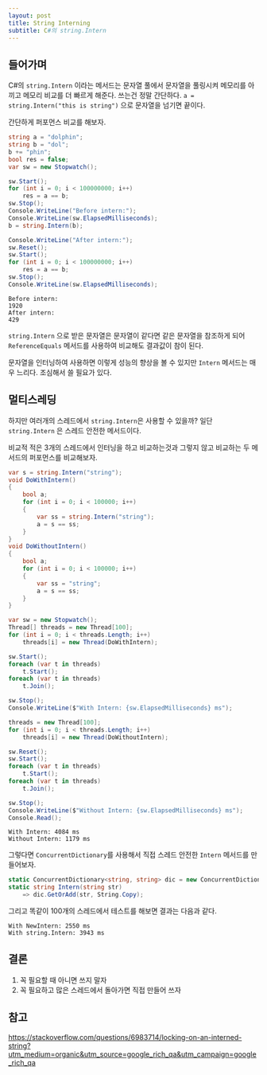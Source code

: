 ```yaml
---
layout: post
title: String Interning
subtitle: C#의 string.Intern
---
```


## 들어가며

C#의 `string.Intern` 이라는 메서드는 문자열 풀에서 문자열을 풀링시켜 메모리를 아끼고 메모리 비교를 더 빠르게 해준다. 쓰는건 정말 간단하다. `a = string.Intern("this is string")` 으로 문자열을 넘기면 끝이다.

간단하게 퍼포먼스 비교를 해보자.

```csharp
string a = "dolphin";
string b = "dol";
b += "phin";
bool res = false;
var sw = new Stopwatch();

sw.Start();
for (int i = 0; i < 100000000; i++)
    res = a == b;
sw.Stop();
Console.WriteLine("Before intern:");
Console.WriteLine(sw.ElapsedMilliseconds);
b = string.Intern(b);

Console.WriteLine("After intern:");
sw.Reset();
sw.Start();
for (int i = 0; i < 100000000; i++)
    res = a == b;
sw.Stop();
Console.WriteLine(sw.ElapsedMilliseconds);
```

```
Before intern:
1920
After intern:
429
```

`string.Intern` 으로 받은 문자열은 문자열이 같다면 같은 문자열을 참조하게 되어 `ReferenceEquals` 메서드를 사용하여 비교해도 결과값이 참이 된다.

문자열을 인터닝하여 사용하면 이렇게 성능의 향상을 볼 수 있지만 `Intern` 메서드는 매우 느리다. 조심해서 쓸 필요가 있다.

## 멀티스레딩

하지만 여러개의 스레드에서 `string.Intern`은 사용할 수 있을까? 일단 `string.Intern` 은 스레드 안전한 메서드이다.

비교적 적은 3개의 스레드에서 인터닝을 하고 비교하는것과 그렇지 않고 비교하는 두 메서드의 퍼포먼스를 비교해보자.

```csharp
var s = string.Intern("string");
void DoWithIntern()
{
    bool a;
    for (int i = 0; i < 100000; i++)
    {
        var ss = string.Intern("string");
        a = s == ss;
    }
}
void DoWithoutIntern()
{
    bool a;
    for (int i = 0; i < 100000; i++)
    {
        var ss = "string";
        a = s == ss;
    }
}

var sw = new Stopwatch();
Thread[] threads = new Thread[100];
for (int i = 0; i < threads.Length; i++)
    threads[i] = new Thread(DoWithIntern);

sw.Start();
foreach (var t in threads)
    t.Start();
foreach (var t in threads)
    t.Join();

sw.Stop();
Console.WriteLine($"With Intern: {sw.ElapsedMilliseconds} ms");

threads = new Thread[100];
for (int i = 0; i < threads.Length; i++)
    threads[i] = new Thread(DoWithoutIntern);

sw.Reset();
sw.Start();
foreach (var t in threads)
    t.Start();
foreach (var t in threads)
    t.Join();

sw.Stop();
Console.WriteLine($"Without Intern: {sw.ElapsedMilliseconds} ms");
Console.Read();
```

```
With Intern: 4084 ms
Without Intern: 1179 ms
```

그렇다면 `ConcurrentDictionary`를 사용해서 직접 스레드 안전한 `Intern` 메서드를 만들어보자.

```csharp
static ConcurrentDictionary<string, string> dic = new ConcurrentDictionary<string, string>();
static string Intern(string str)
    => dic.GetOrAdd(str, String.Copy);
```

그리고 똑같이 100개의 스레드에서 테스트를 해보면 결과는 다음과 같다.

```
With NewIntern: 2550 ms
With string.Intern: 3943 ms
```

## 결론

1. 꼭 필요할 때 아니면 쓰지 말자
2. 꼭 필요하고 많은 스레드에서 돌아가면 직접 만들어 쓰자

## 참고

https://stackoverflow.com/questions/6983714/locking-on-an-interned-string?utm_medium=organic&utm_source=google_rich_qa&utm_campaign=google_rich_qa